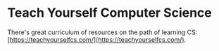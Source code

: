 # Teach Yourself Computer Science

There's great curriculum of resources on the path of learning CS: [https://teachyourselfcs.com/](https://teachyourselfcs.com/).
